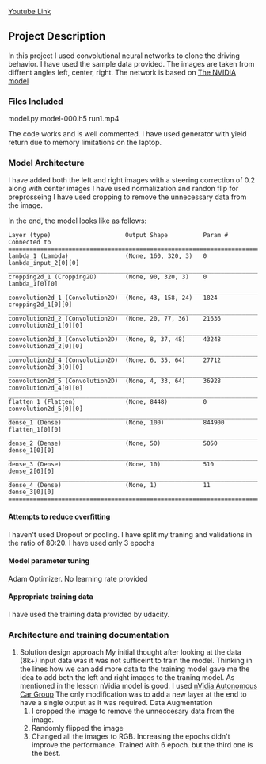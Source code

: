 [Youtube Link](https://youtu.be/ALuYGvn1DVM)

## Project Description
In this project I used convolutional neural networks to clone the driving behavior. I have used the sample data provided. 
The images are taken from diffrent angles left, center, right.
The network is based on [The NVIDIA model](https://devblogs.nvidia.com/parallelforall/deep-learning-self-driving-cars/)

### Files Included
model.py
model-000.h5
run1.mp4

The code works and is well commented. I have used generator with yield return due to memory limitations on the laptop.

### Model Architecture
I have added both the left and right images with a steering correction of 0.2 along with center images
I have used normalization and randon flip for preprosseing
I have used cropping to remove the unnecessary data from the image.

In the end, the model looks like as follows:

```
Layer (type)                     Output Shape          Param #     Connected to                     
====================================================================================================
lambda_1 (Lambda)                (None, 160, 320, 3)   0           lambda_input_2[0][0]             
____________________________________________________________________________________________________
cropping2d_1 (Cropping2D)        (None, 90, 320, 3)    0           lambda_1[0][0]                   
____________________________________________________________________________________________________
convolution2d_1 (Convolution2D)  (None, 43, 158, 24)   1824        cropping2d_1[0][0]               
____________________________________________________________________________________________________
convolution2d_2 (Convolution2D)  (None, 20, 77, 36)    21636       convolution2d_1[0][0]            
____________________________________________________________________________________________________
convolution2d_3 (Convolution2D)  (None, 8, 37, 48)     43248       convolution2d_2[0][0]            
____________________________________________________________________________________________________
convolution2d_4 (Convolution2D)  (None, 6, 35, 64)     27712       convolution2d_3[0][0]            
____________________________________________________________________________________________________
convolution2d_5 (Convolution2D)  (None, 4, 33, 64)     36928       convolution2d_4[0][0]            
____________________________________________________________________________________________________
flatten_1 (Flatten)              (None, 8448)          0           convolution2d_5[0][0]            
____________________________________________________________________________________________________
dense_1 (Dense)                  (None, 100)           844900      flatten_1[0][0]                  
____________________________________________________________________________________________________
dense_2 (Dense)                  (None, 50)            5050        dense_1[0][0]                    
____________________________________________________________________________________________________
dense_3 (Dense)                  (None, 10)            510         dense_2[0][0]                    
____________________________________________________________________________________________________
dense_4 (Dense)                  (None, 1)             11          dense_3[0][0]                    
====================================================================================================
```

#### Attempts to reduce overfitting
I haven't used Dropout or pooling. I have split my traning and validations in the ratio of 80:20. I have used only 3 epochs

#### Model parameter tuning
Adam Optimizer. No learning rate provided
#### Appropriate training data
I have used the training data provided by udacity.

### Architecture and training documentation
1. Solution design approach
    My initial thought after looking at the data (8k+) input data was it was not sufficeint to train the model. Thinking in the lines how we can add more data to the training model gave me the idea to add both the left and right images to the traning model. As mentioned in the lesson nVidia model is good.
I used  [nVidia Autonomous Car Group](https://devblogs.nvidia.com/parallelforall/deep-learning-self-driving-cars/) The only modification was to add a new layer at the end to have a single output as it was required.
Data Augmentation
    1. I cropped the image to remove the unneccesary data from the image.
    2. Randomly flipped the image
    3. Changed all the images to RGB.
Increasing the epochs didn't improve the performance. Trained with 6 epoch. but the third one is the best.



